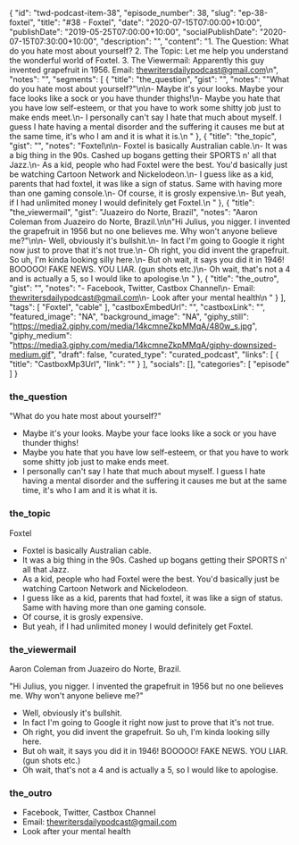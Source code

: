 {
	"id": "twd-podcast-item-38",
	"episode_number": 38,
	"slug": "ep-38-foxtel",
	"title": "#38 - Foxtel",
	"date": "2020-07-15T07:00:00+10:00",
	"publishDate": "2019-05-25T07:00:00+10:00",
	"socialPublishDate": "2020-07-15T07:30:00+10:00",
	"description": "",
	"content": "1. The Question: What do you hate most about yourself? 2. The Topic: Let me help you understand the wonderful world of Foxtel. 3. The Viewermail: Apparently this guy invented grapefruit in 1956. Email: thewritersdailypodcast@gmail.com\n",
	"notes": "",
	"segments": [
		{
			"title": "the_question",
			"gist": "",
			"notes": "\"What do you hate most about yourself?\"\n\n- Maybe it's your looks. Maybe your face looks like a sock or you have thunder thighs!\n- Maybe you hate that you have low self-esteem, or that you have to work some shitty job just to make ends meet.\n- I personally can't say I hate that much about myself. I guess I hate having a mental disorder and the suffering it causes me but at the same time, it's who I am and it is what it is.\n      "
		},
		{
			"title": "the_topic",
			"gist": "",
			"notes": "Foxtel\n\n- Foxtel is basically Australian cable.\n- It was a big thing in the 90s. Cashed up bogans getting their SPORTS n' all that Jazz.\n- As a kid, people who had Foxtel were the best. You'd basically just be watching Cartoon Network and Nickelodeon.\n- I guess like as a kid, parents that had foxtel, it was like a sign of status. Same with having more than one gaming console.\n- Of course, it is grosly expensive.\n- But yeah, if I had unlimited money I would definitely get Foxtel.\n      "
		},
		{
			"title": "the_viewermail",
			"gist": "Juazeiro do Norte, Brazil",
			"notes": "Aaron Coleman from Juazeiro do Norte, Brazil.\n\n\"Hi Julius, you nigger. I invented the grapefruit in 1956 but no one believes me. Why won't anyone believe me?\"\n\n- Well, obviously it's bullshit.\n- In fact I'm going to Google it right now just to prove that it's not true.\n- Oh right, you did invent the grapefruit. So uh, I'm kinda looking silly here.\n- But oh wait, it says you did it in 1946! BOOOOO! FAKE NEWS. YOU LIAR. (gun shots etc.)\n- Oh wait, that's not a 4 and is actually a 5, so I would like to apologise.\n      "
		},
		{
			"title": "the_outro",
			"gist": "",
			"notes": "- Facebook, Twitter, Castbox Channel\n- Email: thewritersdailypodcast@gmail.com\n- Look after your mental health\n      "
		}
	],
	"tags": [
		"Foxtel",
		"cable"
	],
	"castboxEmbedUrl": "",
	"castboxLink": "",
	"featured_image": "NA",
	"background_image": "NA",
	"giphy_still": "https://media2.giphy.com/media/14kcmneZkpMMqA/480w_s.jpg",
	"giphy_medium": "https://media3.giphy.com/media/14kcmneZkpMMqA/giphy-downsized-medium.gif",
	"draft": false,
	"curated_type": "curated_podcast",
	"links": [
		{
			"title": "CastboxMp3Url",
			"link": ""
		}
	],
	"socials": [],
	"categories": [
		"episode"
	]
}

### the_question

"What do you hate most about yourself?"

- Maybe it's your looks. Maybe your face looks like a sock or you have thunder thighs!
- Maybe you hate that you have low self-esteem, or that you have to work some shitty job just to make ends meet.
- I personally can't say I hate that much about myself. I guess I hate having a mental disorder and the suffering it causes me but at the same time, it's who I am and it is what it is.
      
### the_topic

Foxtel

- Foxtel is basically Australian cable.
- It was a big thing in the 90s. Cashed up bogans getting their SPORTS n' all that Jazz.
- As a kid, people who had Foxtel were the best. You'd basically just be watching Cartoon Network and Nickelodeon.
- I guess like as a kid, parents that had foxtel, it was like a sign of status. Same with having more than one gaming console.
- Of course, it is grosly expensive.
- But yeah, if I had unlimited money I would definitely get Foxtel.
      
### the_viewermail

Aaron Coleman from Juazeiro do Norte, Brazil.

"Hi Julius, you nigger. I invented the grapefruit in 1956 but no one believes me. Why won't anyone believe me?"

- Well, obviously it's bullshit.
- In fact I'm going to Google it right now just to prove that it's not true.
- Oh right, you did invent the grapefruit. So uh, I'm kinda looking silly here.
- But oh wait, it says you did it in 1946! BOOOOO! FAKE NEWS. YOU LIAR. (gun shots etc.)
- Oh wait, that's not a 4 and is actually a 5, so I would like to apologise.
      
### the_outro

- Facebook, Twitter, Castbox Channel
- Email: thewritersdailypodcast@gmail.com
- Look after your mental health
      

